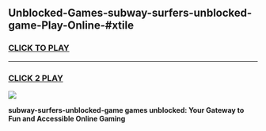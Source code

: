 
## Unblocked-Games-subway-surfers-unblocked-game-Play-Online-#xtile
<h3>
<a href="https://premium.freeplayer.one?title=subway-surfers-unblocked-game&ref=27F">CLICK TO PLAY</a></h3>
<hr>

<h3>
<a href="https://premium.freeplayer.one?title=subway-surfers-unblocked-game&ref=27F">CLICK 2 PLAY</a>
  
</h3>

<a href="https://premium.freeplayer.one?title=subway-surfers-unblocked-game&ref=27F"><img src="https://clearcache.store/games.png"></a>


**subway-surfers-unblocked-game games unblocked: Your Gateway to Fun and Accessible Online Gaming**
